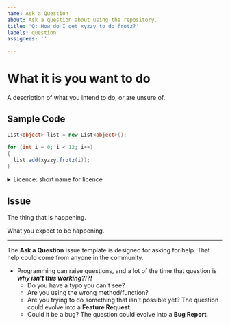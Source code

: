 ```yaml
---
name: Ask a Question
about: Ask a question about using the repository.
title: 'Q: How do I get xyzzy to do frotz?'
labels: question
assignees: ''

---
```


# What it is you want to do

A description of what you intend to do, or are unsure of.

## Sample Code

```csharp
List<object> list = new List<object>();

for (int i = 0; i < 12; i++)
{
  list.add(xyzzy.frotz(i));
}
```

<details>
<summary>Licence: short name for licence</summary>

If your sample code uses the same licence the repository uses, remove this spoiler section.

If your sample code uses a different licence, you can use this section to give a brief licence description and provide a link to the licence.

If your sample code incorporates some CC-BY-SA code from StackOverflow, for example, you might also want to include a link to the page.

Licensing is a software development issue. By explicitly stating the licensing terms/boilerplate licence used for the thing containing your sample code, those that help you or find your question later will know if the licence is compatible with the licence they are using.
</details>

## Issue

The thing that is happening.

What you expect to be happening.

---

The **Ask a Question** issue template is designed for asking for help. That help could come from anyone in the community.

* Programming can raise questions, and a lot of the time that question is ***why isn't this working?!?!*** 
  * Do you have a typo you can't see?
  * Are you using the wrong method/function?
  * Are you trying to do something that isn't possible yet? The question could evolve into a **Feature Request**.
  * Could it be a bug? The question could evolve into a **Bug Report**.